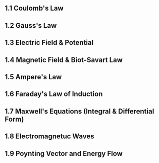 ## 1.1 Coulomb's Law

## 1.2 Gauss's Law

## 1.3 Electric Field & Potential

## 1.4 Magnetic Field & Biot-Savart Law

## 1.5 Ampere's Law

## 1.6 Faraday's Law of  Induction

## 1.7 Maxwell's Equations (Integral & Differential Form)

## 1.8 Electromagnetuc Waves

## 1.9 Poynting Vector and Energy Flow

